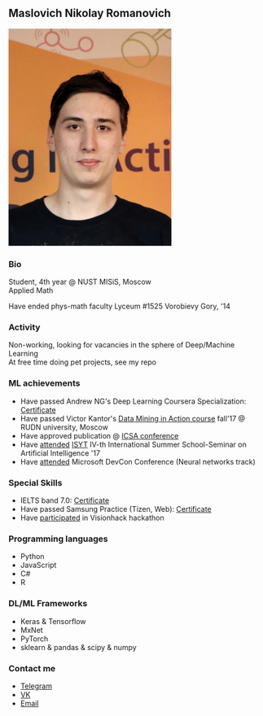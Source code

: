 ## Maslovich Nikolay Romanovich

<img src="avatar.png" width="320">

### Bio
Student, 4th year @ NUST MISiS, Moscow  
Applied Math

Have ended phys-math faculty Lyceum #1525 Vorobievy Gory, '14

### Activity
Non-working, looking for vacancies in the sphere of Deep/Machine Learning  
At free time doing pet projects, see my repo

### ML achievements
- Have passed Andrew NG's Deep Learning Coursera Specialization: [Certificate](https://www.coursera.org/account/accomplishments/specialization/M3MJ77GFCWL8)
- Have passed Victor Kantor's [Data Mining in Action course](https://vk.com/data_mining_in_action) fall'17 @ RUDN university, Moscow
- Have approved publication @ [ICSA conference](http://2018.icsa-conf.ru/)
- Have [attended](https://yadi.sk/i/CRqTjhNs3URAdq) [ISYT](http://isyt2017.spiiras.nw.ru/) IV-th International Summer School-Seminar on Artificial Intelligence '17
- Have [attended](https://yadi.sk/i/kzR6EO893URs3D) Microsoft DevCon Conference (Neural networks track)

### Special Skills
- IELTS band 7.0: [Certificate](https://yadi.sk/i/qfsGN3GR3URAdd)
- Have passed Samsung Practice (Tizen, Web): [Certificate](https://yadi.sk/i/9C2lsIiv3URAdf)
- Have [participated](https://yadi.sk/i/FdyetOGP3URAdm) in Visionhack hackathon

### Programming languages
- Python
- JavaScript
- C#
- R

### DL/ML Frameworks
- Keras & Tensorflow
- MxNet
- PyTorch
- sklearn & pandas & scipy & numpy

### Contact me
- [Telegram](https://t.me/maslovich)
- [VK](www.vk.com/realign)
- [Email](mailto:m141836@edu.misis.ru)
